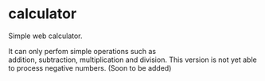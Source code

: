 # calculator
Simple web calculator. 

It can only perfom simple operations such as  
addition, subtraction, multiplication and division. 
This version is not yet able to process negative numbers. (Soon to be added)